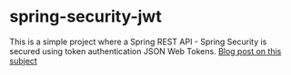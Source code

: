 # spring-security-jwt

This is a simple project where a Spring REST API - Spring Security is secured using token authentication JSON Web Tokens. [Blog post on this subject](https://miliari.me/blog/2021/spring-security-token-authentication-using-jwt/spring-security-token-authentication-using-jwt/)
